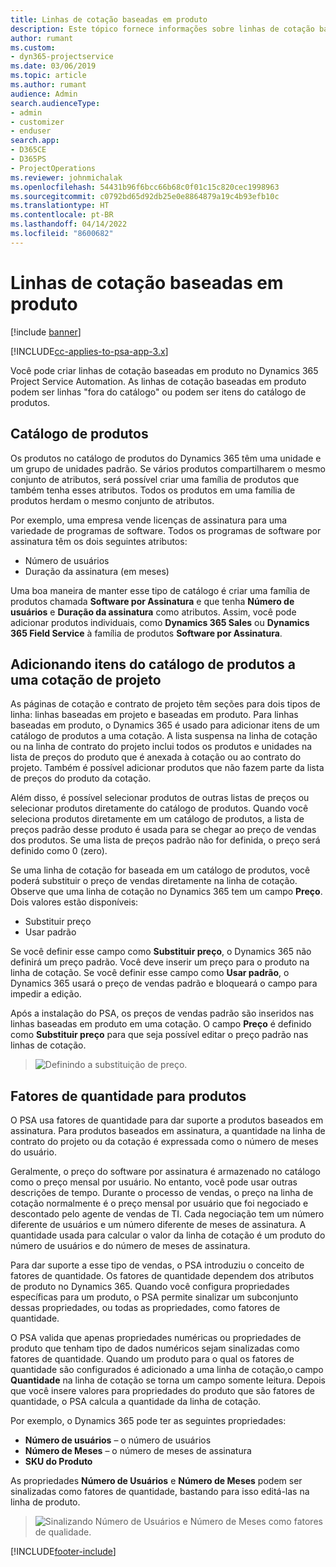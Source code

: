 ```yaml
---
title: Linhas de cotação baseadas em produto
description: Este tópico fornece informações sobre linhas de cotação baseadas em produto.
author: rumant
ms.custom:
- dyn365-projectservice
ms.date: 03/06/2019
ms.topic: article
ms.author: rumant
audience: Admin
search.audienceType:
- admin
- customizer
- enduser
search.app:
- D365CE
- D365PS
- ProjectOperations
ms.reviewer: johnmichalak
ms.openlocfilehash: 54431b96f6bcc66b68c0f01c15c820cec1998963
ms.sourcegitcommit: c0792bd65d92db25e0e8864879a19c4b93efb10c
ms.translationtype: HT
ms.contentlocale: pt-BR
ms.lasthandoff: 04/14/2022
ms.locfileid: "8600682"
---
```

# <a name="product-based-quote-lines"></a>Linhas de cotação baseadas em produto

[!include [banner](../includes/psa-now-project-operations.md)]

[!INCLUDE[cc-applies-to-psa-app-3.x](../includes/cc-applies-to-psa-app-3x.md)]


Você pode criar linhas de cotação baseadas em produto no Dynamics 365 Project Service Automation. As linhas de cotação baseadas em produto podem ser linhas "fora do catálogo" ou podem ser itens do catálogo de produtos.

## <a name="product-catalog"></a>Catálogo de produtos

Os produtos no catálogo de produtos do Dynamics 365 têm uma unidade e um grupo de unidades padrão. Se vários produtos compartilharem o mesmo conjunto de atributos, será possível criar uma família de produtos que também tenha esses atributos. Todos os produtos em uma família de produtos herdam o mesmo conjunto de atributos.

Por exemplo, uma empresa vende licenças de assinatura para uma variedade de programas de software. Todos os programas de software por assinatura têm os dois seguintes atributos:

- Número de usuários 
- Duração da assinatura (em meses)

Uma boa maneira de manter esse tipo de catálogo é criar uma família de produtos chamada **Software por Assinatura** e que tenha **Número de usuários** e **Duração da assinatura** como atributos. Assim, você pode adicionar produtos individuais, como **Dynamics 365 Sales** ou **Dynamics 365 Field Service** à família de produtos **Software por Assinatura**.

## <a name="adding-product-catalog-items-to-a-project-quote"></a>Adicionando itens do catálogo de produtos a uma cotação de projeto

As páginas de cotação e contrato de projeto têm seções para dois tipos de linha: linhas baseadas em projeto e baseadas em produto. Para linhas baseadas em produto, o Dynamics 365 é usado para adicionar itens de um catálogo de produtos a uma cotação. A lista suspensa na linha de cotação ou na linha de contrato do projeto inclui todos os produtos e unidades na lista de preços do produto que é anexada à cotação ou ao contrato do projeto. Também é possível adicionar produtos que não fazem parte da lista de preços do produto da cotação.

Além disso, é possível selecionar produtos de outras listas de preços ou selecionar produtos diretamente do catálogo de produtos. Quando você seleciona produtos diretamente em um catálogo de produtos, a lista de preços padrão desse produto é usada para se chegar ao preço de vendas dos produtos. Se uma lista de preços padrão não for definida, o preço será definido como 0 (zero).

Se uma linha de cotação for baseada em um catálogo de produtos, você poderá substituir o preço de vendas diretamente na linha de cotação. Observe que uma linha de cotação no Dynamics 365 tem um campo **Preço**. Dois valores estão disponíveis:

- Substituir preço  
- Usar padrão

Se você definir esse campo como **Substituir preço**, o Dynamics 365 não definirá um preço padrão. Você deve inserir um preço para o produto na linha de cotação. Se você definir esse campo como **Usar padrão**, o Dynamics 365 usará o preço de vendas padrão e bloqueará o campo para impedir a edição.

Após a instalação do PSA, os preços de vendas padrão são inseridos nas linhas baseadas em produto em uma cotação. O campo **Preço** é definido como **Substituir preço** para que seja possível editar o preço padrão nas linhas de cotação.

> ![Definindo a substituição de preço.](media/basic-guide-10.png)
 
## <a name="quantity-factors-for-products"></a>Fatores de quantidade para produtos

O PSA usa fatores de quantidade para dar suporte a produtos baseados em assinatura. Para produtos baseados em assinatura, a quantidade na linha de contrato do projeto ou da cotação é expressada como o número de meses do usuário.

Geralmente, o preço do software por assinatura é armazenado no catálogo como o preço mensal por usuário. No entanto, você pode usar outras descrições de tempo. Durante o processo de vendas, o preço na linha de cotação normalmente é o preço mensal por usuário que foi negociado e descontado pelo agente de vendas de TI. Cada negociação tem um número diferente de usuários e um número diferente de meses de assinatura. A quantidade usada para calcular o valor da linha de cotação é um produto do número de usuários e do número de meses de assinatura.

Para dar suporte a esse tipo de vendas, o PSA introduziu o conceito de fatores de quantidade. Os fatores de quantidade dependem dos atributos de produto no Dynamics 365. Quando você configura propriedades específicas para um produto, o PSA permite sinalizar um subconjunto dessas propriedades, ou todas as propriedades, como fatores de quantidade.

O PSA valida que apenas propriedades numéricas ou propriedades de produto que tenham tipo de dados numéricos sejam sinalizadas como fatores de quantidade. Quando um produto para o qual os fatores de quantidade são configurados é adicionado a uma linha de cotação,o campo **Quantidade** na linha de cotação se torna um campo somente leitura. Depois que você insere valores para propriedades do produto que são fatores de quantidade, o PSA calcula a quantidade da linha de cotação.

Por exemplo, o Dynamics 365 pode ter as seguintes propriedades: 

- **Número de usuários** – o número de usuários 
- **Número de Meses** – o número de meses de assinatura
- **SKU do Produto** 

As propriedades **Número de Usuários** e **Número de Meses** podem ser sinalizadas como fatores de quantidade, bastando para isso editá-las na linha de produto. 

> ![Sinalizando Número de Usuários e Número de Meses como fatores de qualidade.](media/basic-guide-11.png)
 


[!INCLUDE[footer-include](../includes/footer-banner.md)]
